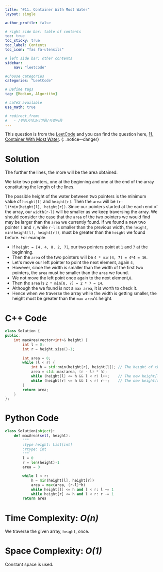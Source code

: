 ```yaml
---
title: "#11. Container With Most Water"
layout: single

author_profile: false

# right side bar: table of contents
toc: true
toc_sticky: true
toc_label: Contents
toc_icon: "fas fa-utensils"

# left side bar: other contents
sidebar:
    nav: "leetcode"

#Choose categories
categories: "LeetCode"

# Define tags
tag: [Medium, Algorithm]

# LaTeX available
use_math: true

# redirect_from:
#   - /위험카테고리이름/파일이름
---
```


This question is from the [LeetCode](https://leetcode.com) and you can find the question here, [11. Container With Most Water](https://leetcode.com/problems/container-with-most-water/).
{: .notice--danger}

# Solution
The further the lines, the more will be the area obtained.

We take two pointers, one at the beginning and one at the end of the array constituting the length of the lines.

The possible height of the water between two pointers is the minimum value of `height[l]` and `height[r]`. Then the `area` will be `(r-l)*min(height[l], height[r])`. Since our pointers started at the each end of the array, our `width(r-l)` will be smaller as we keep traversing the array. We should consider the case that the `area` of the two pointers we would find may be larger than the `area` we currently found. If we found a new two pointer `l` and `r`, while `r-l` is smaller than the previous width, the `height`, `min(height[l], height[r])`, must be greater than the `height` we found before. For example:

+ If `height = [4, 4, 8, 2, 7]`, our two pointers point at `1` and `7` at the beginning.
+ Then the `area` of the two pointers will be `4 * min[4, 7] = 4*4 = 16`.
+ Let's move our left pointer to point the next element, again `4`,
+ However, since the width is smaller than the width of the first two pointers, the `area` must be smaller than the `arae` we found.
+ We not move the left point once again to the next element,`8`.
+ Then the `area` is `2 * min[8, 7] = 2 * 7 = 14`.
+ Although the we found is not a `max area`, it is worth to check it.
+ Hence when we traverse the array while the width is getting smaller, the height must be greater than the `max area`'s height.

# C++ Code
```c++
class Solution {
public:
    int maxArea(vector<int>& height) {
        int l = 0;
        int r = height.size()-1;
        
        int area = 0;
        while (l < r) {
            int h = std::min(height[r], height[l]);	// The height of the water
            area = std::max(area, (r - l) * h);
            while (height[l] <= h && l < r) l++;	// The new height[l] should be, at least, h
            while (height[r] <= h && l < r) r--;	// The new height[r] should be, at least, h
        }
        return area;
    }
};
```

# Python Code
~~~python
class Solution(object):
    def maxArea(self, height):
        """
        :type height: List[int]
        :rtype: int
        """
        l = 0
        r = len(height)-1
        area = 0

        while l < r:
            h = min(height[l], height[r])
            area = max(area, (r-l)*h)
            while height[l] <= h and l < r: l += 1
            while height[r] <= h and l < r: r -= 1
        return area
~~~

# Time Complexity: *$O(n)$*
We traverse the given array, `height`, once.

# Space Complexity: *$O(1)$*
Constant space is used.
